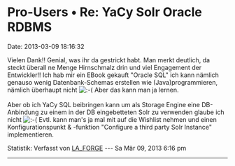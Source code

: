 Pro-Users • Re: YaCy Solr Oracle RDBMS
======================================

Date: 2013-03-09 18:16:32

Vielen Dank!! Genial, was ihr da gestrickt habt. Man merkt deutlich, da
steckt überall ne Menge Hirnschmalz drin und viel Engagement der
Entwickler!! Ich hab mir ein EBook gekauft \"Oracle SQL\" ich kann
nämlich genauso wenig Datenbank-Schemas erstellen wie
(Java)programmieren, nämlich überhaupt nicht
![:-(](http://forum.yacy-websuche.de/images/smilies/icon_e_sad.gif "Sad")
Aber das kann man ja lernen.\
\
Aber ob ich YaCy SQL beibringen kann um als Storage Engine eine
DB-Anbindung zu einem in der DB eingebetteten Solr zu verwenden glaube
ich nicht
![:-(](http://forum.yacy-websuche.de/images/smilies/icon_e_sad.gif "Sad")
Evtl. kann man\'s ja mal mit auf die Wishlist nehmen und einen
Konfigurationspunkt & -funktion \"Configure a third party Solr
Instance\" implementieren.

Statistik: Verfasst von
[LA\_FORGE](http://forum.yacy-websuche.de/memberlist.php?mode=viewprofile&u=324)
--- Sa Mär 09, 2013 6:16 pm

------------------------------------------------------------------------
